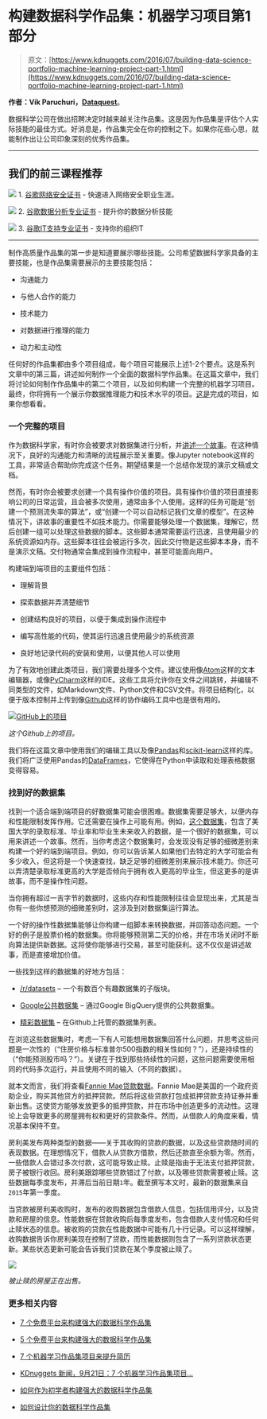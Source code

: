 # 构建数据科学作品集：机器学习项目第1部分

> 原文：[https://www.kdnuggets.com/2016/07/building-data-science-portfolio-machine-learning-project-part-1.html](https://www.kdnuggets.com/2016/07/building-data-science-portfolio-machine-learning-project-part-1.html)

**作者：Vik Paruchuri，[Dataquest](https://www.dataquest.io/)**。

数据科学公司在做出招聘决定时越来越关注作品集。这是因为作品集是评估个人实际技能的最佳方式。好消息是，作品集完全在你的控制之下。如果你花些心思，就能制作出让公司印象深刻的优秀作品集。

* * *

## 我们的前三课程推荐

![](../Images/0244c01ba9267c002ef39d4907e0b8fb.png) 1\. [谷歌网络安全证书](https://www.kdnuggets.com/google-cybersecurity) - 快速进入网络安全职业生涯。

![](../Images/e225c49c3c91745821c8c0368bf04711.png) 2\. [谷歌数据分析专业证书](https://www.kdnuggets.com/google-data-analytics) - 提升你的数据分析技能

![](../Images/0244c01ba9267c002ef39d4907e0b8fb.png) 3\. [谷歌IT支持专业证书](https://www.kdnuggets.com/google-itsupport) - 支持你的组织IT

* * *

制作高质量作品集的第一步是知道要展示哪些技能。公司希望数据科学家具备的主要技能，也是作品集需要展示的主要技能包括：

+   沟通能力

+   与他人合作的能力

+   技术能力

+   对数据进行推理的能力

+   动力和主动性

任何好的作品集都由多个项目组成，每个项目可能展示上述1-2个要点。这是系列文章中的第三篇，讲述如何制作一个全面的数据科学作品集。在这篇文章中，我们将讨论如何制作作品集中的第二个项目，以及如何构建一个完整的机器学习项目。最终，你将拥有一个展示你数据推理能力和技术水平的项目。[这是](https://github.com/dataquestio/loan-prediction)完成的项目，如果你想看看。

### 一个完整的项目

作为数据科学家，有时你会被要求对数据集进行分析，并[讲述一个故事](https://www.dataquest.io/blog/data-science-portfolio-project/)。在这种情况下，良好的沟通能力和清晰的流程展示至关重要。像Jupyter notebook这样的工具，非常适合帮助你完成这个任务。期望结果是一个总结你发现的演示文稿或文档。

然而，有时你会被要求创建一个具有操作价值的项目。具有操作价值的项目直接影响公司的日常运营，且会被多次使用，通常由多个人使用。这样的任务可能是“创建一个预测流失率的算法”，或“创建一个可以自动标记我们文章的模型”。在这种情况下，讲故事的重要性不如技术能力。你需要能够处理一个数据集，理解它，然后创建一组可以处理这些数据的脚本。这些脚本通常需要运行迅速，且使用最少的系统资源如内存。这些脚本往往会被运行多次，因此交付物是这些脚本本身，而不是演示文稿。交付物通常会集成到操作流程中，甚至可能面向用户。

构建端到端项目的主要组件包括：

+   理解背景

+   探索数据并弄清楚细节

+   创建结构良好的项目，以便于集成到操作流程中

+   编写高性能的代码，使其运行迅速且使用最少的系统资源

+   良好地记录代码的安装和使用，以便其他人可以使用

为了有效地创建此类项目，我们需要处理多个文件。建议使用像[Atom](https://atom.io/)这样的文本编辑器，或像[PyCharm](https://www.jetbrains.com/pycharm/)这样的IDE。这些工具将允许你在文件之间跳转，并编辑不同类型的文件，如Markdown文件、Python文件和CSV文件。将项目结构化，以便于版本控制并上传到像[Github](https://github.com/)这样的协作编码工具中也是很有用的。

[![GitHub上的项目](../Images/61d773618756164b121575c364e24803.png)](https://www.dataquest.io/blog/images/end_to_end/github.png)

*这个Github上的项目。*

我们将在这篇文章中使用我们的编辑工具以及像[Pandas](http://pandas.pydata.org/)和[scikit-learn](http://scikit-learn.org/)这样的库。我们将广泛使用Pandas的[DataFrames](http://pandas.pydata.org/pandas-docs/stable/generated/pandas.DataFrame.html)，它使得在Python中读取和处理表格数据变得容易。

### 找到好的数据集

找到一个适合端到端项目的好数据集可能会很困难。数据集需要足够大，以便内存和性能限制发挥作用。它还需要在操作上可能有用。例如，[这个数据集](https://collegescorecard.ed.gov/data/)，包含了美国大学的录取标准、毕业率和毕业生未来收入的数据，是一个很好的数据集，可以用来讲述一个故事。然而，当你考虑这个数据集时，会发现没有足够的细微差别来构建一个好的端到端项目。例如，你可以告诉某人如果他们去特定的大学可能会有多少收入，但这将是一个快速查找，缺乏足够的细微差别来展示技术能力。你还可以弄清楚录取标准更高的大学是否倾向于拥有收入更高的毕业生，但这更多的是讲故事，而不是操作性问题。

当你拥有超过一吉字节的数据时，这些内存和性能限制往往会显现出来，尤其是当你有一些你想预测的细微差别时，这涉及到对数据集运行算法。

一个好的操作性数据集能够让你构建一组脚本来转换数据，并回答动态问题。一个好的例子是股票价格的数据集。你将能够预测第二天的价格，并在市场关闭时不断向算法提供新数据。这将使你能够进行交易，甚至可能获利。这不仅仅是讲述故事，而是直接增加价值。

一些找到这样的数据集的好地方包括：

+   [/r/datasets](https://reddit.com/r/datasets) – 一个有数百个有趣数据集的子版块。

+   [Google公共数据集](https://cloud.google.com/bigquery/public-data/#usa-names) – 通过Google BigQuery提供的公共数据集。

+   [精彩数据集](https://github.com/caesar0301/awesome-public-datasets) – 在Github上托管的数据集列表。

在浏览这些数据集时，考虑一下有人可能想用数据集回答什么问题，并思考这些问题是一次性的（“住房价格与标准普尔500指数的相关性如何？”），还是持续性的（“你能预测股市吗？”）。关键在于找到那些持续性的问题，这些问题需要使用相同的代码多次运行，并且使用不同的输入（不同的数据）。

就本文而言，我们将查看[Fannie Mae贷款数据](http://www.fanniemae.com/portal/funding-the-market/data/loan-performance-data.html)。Fannie Mae是美国的一个政府资助企业，购买其他贷方的抵押贷款。然后将这些贷款打包成抵押贷款支持证券并重新出售。这使贷方能够发放更多的抵押贷款，并在市场中创造更多的流动性。这理论上会导致更多的房屋拥有权和更好的贷款条件。然而，从借款人的角度来看，情况基本保持不变。

房利美发布两种类型的数据——关于其收购的贷款的数据，以及这些贷款随时间的表现数据。在理想情况下，借款人从贷款方借款，然后还款直至余额为零。然而，一些借款人会错过多次付款，这可能导致止赎。止赎是指由于无法支付抵押贷款，房子被银行收回。房利美跟踪哪些贷款错过了付款，以及哪些贷款需要被止赎。这些数据每季度发布，并滞后当前日期`1`年。截至撰写本文时，最新的数据集来自`2015`年第一季度。

当贷款被房利美收购时，发布的收购数据包含借款人信息，包括信用评分，以及贷款和房屋的信息。性能数据在贷款收购后每季度发布，包含借款人支付情况和任何止赎状态的信息。被收购的贷款在性能数据中可能有几十行记录。可以这样理解，收购数据告诉你房利美现在控制了贷款，而性能数据则包含了一系列贷款状态更新。某些状态更新可能会告诉我们贷款在某个季度被止赎了。

[![](../Images/524ad9ff28f403f7736ad59fe5f5995c.png)](Foreclosure)

*被止赎的房屋正在出售。*

### 更多相关内容

+   [7 个免费平台来构建强大的数据科学作品集](https://www.kdnuggets.com/2022/10/7-free-platforms-building-strong-data-science-portfolio.html)

+   [5 个免费平台来构建强大的数据科学作品集](https://www.kdnuggets.com/5-free-platforms-for-building-a-strong-data-science-portfolio)

+   [7 个机器学习作品集项目来提升简历](https://www.kdnuggets.com/2022/09/7-machine-learning-portfolio-projects-boost-resume.html)

+   [KDnuggets 新闻，9月21日：7 个机器学习作品集项目…](https://www.kdnuggets.com/2022/n37.html)

+   [如何作为初学者构建强大的数据科学作品集](https://www.kdnuggets.com/2021/10/strong-data-science-portfolio-as-beginner.html)

+   [如何设计你的数据科学作品集](https://www.kdnuggets.com/2022/01/design-data-science-portfolio.html)
